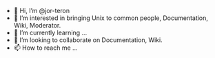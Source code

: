 - 👋 Hi, I’m @jor-teron
- 👀 I’m interested in bringing Unix to common people, Documentation, Wiki, Moderator.
- 🌱 I’m currently learning ...
- 💞️ I’m looking to collaborate on Documentation, Wiki.
- 📫 How to reach me ...

<!---
jor-teron/jor-teron is a ✨ special ✨ repository because its `README.md` (this file) appears on your GitHub profile.
You can click the Preview link to take a look at your changes.
--->
